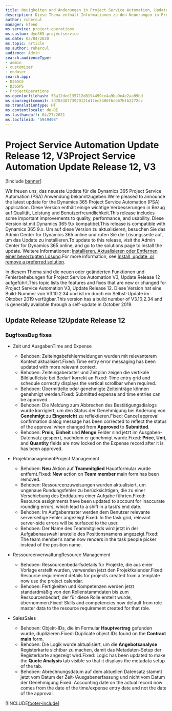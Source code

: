 ```yaml
---
title: Neuigkeiten und Änderungen in Project Service Automation, Update Release 12, V3
description: Diese Thema enthält Informationen zu den Neuerungen in Project Service Automation Release 12, V3.
author: ruhercul
manager: kfend
ms.service: project-operations
ms.custom: dyn365-projectservice
ms.date: 02/04/2020
ms.topic: article
ms.author: ruhercul
audience: Admin
search.audienceType:
- admin
- customizer
- enduser
search.app:
- D365CE
- D365PS
- ProjectOperations
ms.openlocfilehash: 58a12ded135712d8194499ce4a9ba9e4e2aa99bd
ms.sourcegitcommit: 3d78338773929121d17ec3386f6cb67bfb2272cc
ms.translationtype: HT
ms.contentlocale: de-DE
ms.lasthandoff: 04/27/2021
ms.locfileid: "5949498"
---
```

# <a name="project-service-automation-update-release-12-v3"></a><span data-ttu-id="56741-103">Project Service Automation Update Release 12, V3</span><span class="sxs-lookup"><span data-stu-id="56741-103">Project Service Automation Update Release 12, V3</span></span>

[!include [banner](../includes/psa-now-project-operations.md)]

<span data-ttu-id="56741-104">Wir freuen uns, das neueste Update für die Dynamics 365 Project Service Automation (PSA) Anwendung bekanntzugeben.</span><span class="sxs-lookup"><span data-stu-id="56741-104">We’re pleased to announce the latest update for the Dynamics 365 Project Service Automation (PSA) application.</span></span> <span data-ttu-id="56741-105">Diese Version enthält einige wichtige Verbesserungen in Bezug auf Qualität, Leistung und Benutzerfreundlichkeit.</span><span class="sxs-lookup"><span data-stu-id="56741-105">This release includes some important improvements to quality, performance, and usability.</span></span> <span data-ttu-id="56741-106">Diese Version ist mit Dynamics 365 9.x kompatibel.</span><span class="sxs-lookup"><span data-stu-id="56741-106">This release is compatible with Dynamics 365 9.x.</span></span> <span data-ttu-id="56741-107">Um auf diese Version zu aktualisieren, besuchen Sie das Admin Center für Dynamics 365 online und rufen Sie die Lösungsseite auf, um das Update zu installieren.</span><span class="sxs-lookup"><span data-stu-id="56741-107">To update to this release, visit the Admin Center for Dynamics 365 online, and go to the solutions page to install the update.</span></span> <span data-ttu-id="56741-108">Weitere Informationen: [Installieren, Aktualisieren oder Entfernen einer bevorzugten Lösung](/power-platform/admin/install-remove-preferred-solution).</span><span class="sxs-lookup"><span data-stu-id="56741-108">For more information, see [Install, update, or remove a preferred solution](/power-platform/admin/install-remove-preferred-solution).</span></span>

<span data-ttu-id="56741-109">In diesem Thema sind die neuen oder geänderten Funktionen und Fehlerbehebungen für Project Service Automation V3, Update Release 12 aufgeführt.</span><span class="sxs-lookup"><span data-stu-id="56741-109">This topic lists the features and fixes that are new or changed for Project Service Automation V3, Update Release 12.</span></span> <span data-ttu-id="56741-110">Diese Version hat eine Build-Nummer von V3.10.2.34 und ist im durch ein Selbst-Update im Oktober 2019 verfügbar.</span><span class="sxs-lookup"><span data-stu-id="56741-110">This version has a build number of V3.10.2.34 and is generally available through a self-update in October 2019.</span></span>

## <a name="update-release-12"></a><span data-ttu-id="56741-111">Update Release 12</span><span class="sxs-lookup"><span data-stu-id="56741-111">Update Release 12</span></span>

### <a name="bug-fixes"></a><span data-ttu-id="56741-112">Bugfixes</span><span class="sxs-lookup"><span data-stu-id="56741-112">Bug fixes</span></span>

- <span data-ttu-id="56741-113">Zeit und Ausgaben</span><span class="sxs-lookup"><span data-stu-id="56741-113">Time and Expense</span></span>

    - <span data-ttu-id="56741-114">Behoben: Zeiteingabefehlermeldungen wurden mit relevanterem Kontext aktualisiert.</span><span class="sxs-lookup"><span data-stu-id="56741-114">Fixed: Time entry error messaging has been updated with more relevant context.</span></span>
    - <span data-ttu-id="56741-115">Behoben: Zeiteingaberaster und Zeitplan zeigen die vertikale Bildlaufleiste bei Bedarf korrekt an.</span><span class="sxs-lookup"><span data-stu-id="56741-115">Fixed: Time entry grid and schedule correctly displays the vertical scrollbar when required.</span></span>
    - <span data-ttu-id="56741-116">Behoben: Übermittelte oder genehmigte Zeiteinträge können genehmigt werden.</span><span class="sxs-lookup"><span data-stu-id="56741-116">Fixed: Submitted expense and time entries can be approved.</span></span>
    - <span data-ttu-id="56741-117">Behoben: Die Meldung zum Abbrechen des Bestätigungsdialogs wurde korrigiert, um den Status der Genehmigung bei Änderung von **Genehmigt** zu **Eingereicht** zu reflektieren.</span><span class="sxs-lookup"><span data-stu-id="56741-117">Fixed: Cancel approval confirmation dialog message has been corrected to reflect the status of the approval when changed from **Approved** to **Submitted**.</span></span>
    - <span data-ttu-id="56741-118">Behoben: **Preis**, **Einheit** und **Menge** Felder sind jetzt im Ausgaben-Datensatz gesperrt, nachdem er genehmigt wurde.</span><span class="sxs-lookup"><span data-stu-id="56741-118">Fixed: **Price**, **Unit**, and **Quantity** fields are now locked on the Expense record after it is has been approved.</span></span>

- <span data-ttu-id="56741-119">Projektmanagement</span><span class="sxs-lookup"><span data-stu-id="56741-119">Project Management</span></span>

    - <span data-ttu-id="56741-120">Behoben: **Neu** Aktion auf **Teammitglied** Hauptformular wurde entfernt.</span><span class="sxs-lookup"><span data-stu-id="56741-120">Fixed: **New** action on **Team member** main form has been removed.</span></span>
    - <span data-ttu-id="56741-121">Behoben: Ressourcenzuweisungen wurden aktualisiert, um ungenaue Rundungsfehler zu berücksichtigen, die zu einer Verschiebung des Enddatums einer Aufgabe führten.</span><span class="sxs-lookup"><span data-stu-id="56741-121">Fixed: Resource assignments have been updated to account for inaccurate rounding errors, which lead to a shift in a task’s end date.</span></span>
    - <span data-ttu-id="56741-122">Behoben: Im Aufgabenraster werden dem Benutzer relevante serverseitige Fehler angezeigt.</span><span class="sxs-lookup"><span data-stu-id="56741-122">Fixed: In the task grid, relevant server-side errors will be surfaced to the user.</span></span>
    - <span data-ttu-id="56741-123">Behoben: Der Name des Teammitglieds wird jetzt in der Aufgabenauswahl anstelle des Positionsnamens angezeigt.</span><span class="sxs-lookup"><span data-stu-id="56741-123">Fixed: The team member’s name now renders in the task people picker instead of the position name.</span></span>

- <span data-ttu-id="56741-124">Ressourcenverwaltung</span><span class="sxs-lookup"><span data-stu-id="56741-124">Resource Management</span></span>

    - <span data-ttu-id="56741-125">Behoben: Ressourcenbedarfsdetails für Projekte, die aus einer Vorlage erstellt wurden, verwenden jetzt den Projektkalender.</span><span class="sxs-lookup"><span data-stu-id="56741-125">Fixed: Resource requirement details for projects created from a template now use the project calendar.</span></span>
    - <span data-ttu-id="56741-126">Behoben: Fertigkeiten und Kompetenzen werden jetzt standardmäßig von den Rollenstammdaten bis zum Ressourcenbedarf, der für diese Rolle erstellt wurde, übernommen.</span><span class="sxs-lookup"><span data-stu-id="56741-126">Fixed: Skills and competencies now default from role master data to the resource requirement created for that role.</span></span>

- <span data-ttu-id="56741-127">Sales</span><span class="sxs-lookup"><span data-stu-id="56741-127">Sales</span></span>

    - <span data-ttu-id="56741-128">Behoben: Objekt-IDs, die im Formular **Hauptvertrag** gefunden wurde, duplizieren.</span><span class="sxs-lookup"><span data-stu-id="56741-128">Fixed: Duplicate object IDs found on the **Contract main** form.</span></span>
    - <span data-ttu-id="56741-129">Behoben: Die Logik wurde aktualisiert, um die **Angebotsanalyse** Registerkarte sichtbar zu machen, damit das Metadaten-Setup der Registerkarte angezeigt wird.</span><span class="sxs-lookup"><span data-stu-id="56741-129">Fixed: Logic has been updated to make the **Quote Analysis** tab visible so that it displays the metadata setup of the tab.</span></span>
    - <span data-ttu-id="56741-130">Behoben: Abrechnungsdatum auf dem aktuellen Datensatz stammt jetzt vom Datum der Zeit-/Ausgabenerfassung und nicht vom Datum der Genehmigung.</span><span class="sxs-lookup"><span data-stu-id="56741-130">Fixed: Accounting date on the actual record now comes from the date of the time/expense entry date and not the date of the approval.</span></span>


[!INCLUDE[footer-include](../includes/footer-banner.md)]
